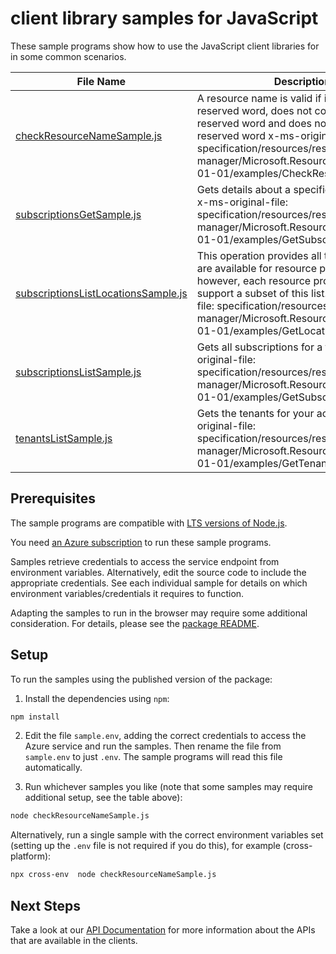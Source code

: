 # client library samples for JavaScript

These sample programs show how to use the JavaScript client libraries for in some common scenarios.

| **File Name**                                                           | **Description**                                                                                                                                                                                                                                                                       |
| ----------------------------------------------------------------------- | ------------------------------------------------------------------------------------------------------------------------------------------------------------------------------------------------------------------------------------------------------------------------------------- |
| [checkResourceNameSample.js][checkresourcenamesample]                   | A resource name is valid if it is not a reserved word, does not contains a reserved word and does not start with a reserved word x-ms-original-file: specification/resources/resource-manager/Microsoft.Resources/stable/2021-01-01/examples/CheckResourceName.json                   |
| [subscriptionsGetSample.js][subscriptionsgetsample]                     | Gets details about a specified subscription. x-ms-original-file: specification/resources/resource-manager/Microsoft.Resources/stable/2021-01-01/examples/GetSubscription.json                                                                                                         |
| [subscriptionsListLocationsSample.js][subscriptionslistlocationssample] | This operation provides all the locations that are available for resource providers; however, each resource provider may support a subset of this list. x-ms-original-file: specification/resources/resource-manager/Microsoft.Resources/stable/2021-01-01/examples/GetLocations.json |
| [subscriptionsListSample.js][subscriptionslistsample]                   | Gets all subscriptions for a tenant. x-ms-original-file: specification/resources/resource-manager/Microsoft.Resources/stable/2021-01-01/examples/GetSubscriptions.json                                                                                                                |
| [tenantsListSample.js][tenantslistsample]                               | Gets the tenants for your account. x-ms-original-file: specification/resources/resource-manager/Microsoft.Resources/stable/2021-01-01/examples/GetTenants.json                                                                                                                        |

## Prerequisites

The sample programs are compatible with [LTS versions of Node.js](https://github.com/nodejs/release#release-schedule).

You need [an Azure subscription][freesub] to run these sample programs.

Samples retrieve credentials to access the service endpoint from environment variables. Alternatively, edit the source code to include the appropriate credentials. See each individual sample for details on which environment variables/credentials it requires to function.

Adapting the samples to run in the browser may require some additional consideration. For details, please see the [package README][package].

## Setup

To run the samples using the published version of the package:

1. Install the dependencies using `npm`:

```bash
npm install
```

2. Edit the file `sample.env`, adding the correct credentials to access the Azure service and run the samples. Then rename the file from `sample.env` to just `.env`. The sample programs will read this file automatically.

3. Run whichever samples you like (note that some samples may require additional setup, see the table above):

```bash
node checkResourceNameSample.js
```

Alternatively, run a single sample with the correct environment variables set (setting up the `.env` file is not required if you do this), for example (cross-platform):

```bash
npx cross-env  node checkResourceNameSample.js
```

## Next Steps

Take a look at our [API Documentation][apiref] for more information about the APIs that are available in the clients.

[checkresourcenamesample]: https://github.com/Azure/azure-sdk-for-js/blob/main/sdk/resources-subscriptions/arm-resources-subscriptions/samples/v2/javascript/checkResourceNameSample.js
[subscriptionsgetsample]: https://github.com/Azure/azure-sdk-for-js/blob/main/sdk/resources-subscriptions/arm-resources-subscriptions/samples/v2/javascript/subscriptionsGetSample.js
[subscriptionslistlocationssample]: https://github.com/Azure/azure-sdk-for-js/blob/main/sdk/resources-subscriptions/arm-resources-subscriptions/samples/v2/javascript/subscriptionsListLocationsSample.js
[subscriptionslistsample]: https://github.com/Azure/azure-sdk-for-js/blob/main/sdk/resources-subscriptions/arm-resources-subscriptions/samples/v2/javascript/subscriptionsListSample.js
[tenantslistsample]: https://github.com/Azure/azure-sdk-for-js/blob/main/sdk/resources-subscriptions/arm-resources-subscriptions/samples/v2/javascript/tenantsListSample.js
[apiref]: https://docs.microsoft.com/javascript/api/@azure/arm-resources-subscriptions?view=azure-node-preview
[freesub]: https://azure.microsoft.com/free/
[package]: https://github.com/Azure/azure-sdk-for-js/tree/main/sdk/resources-subscriptions/arm-resources-subscriptions/README.md
